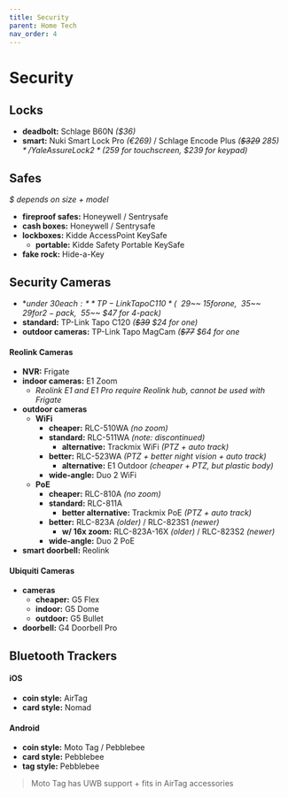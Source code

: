 ```yaml
---
title: Security
parent: Home Tech
nav_order: 4
---
```

# Security

## Locks

- **deadbolt:** Schlage B60N *($36)*
- **smart:** Nuki Smart Lock Pro *(€269)* / Schlage Encode Plus *(~~$329~~ $285)* / Yale Assure Lock 2 *($259 for touchscreen, $239 for keypad)*

## Safes

*$ depends on size + model*
- **fireproof safes:** Honeywell / Sentrysafe
- **cash boxes:** Honeywell / Sentrysafe
- **lockboxes:** Kidde AccessPoint KeySafe
	- **portable:** Kidde Safety Portable KeySafe
- **fake rock:** Hide-a-Key

## Security Cameras

- **under $30 each:** TP-Link Tapo C110 *(~~$29~~ $15 for one, ~~$35~~ $29 for 2-pack, ~~$55~~ $47 for 4-pack)*
- **standard:** TP-Link Tapo C120 *(~~$39~~ $24 for one)*
- **outdoor cameras:** TP-Link Tapo MagCam *(~~$77~~ $64 for one*

#### Reolink Cameras

- **NVR:** Frigate
- **indoor cameras:** E1 Zoom
	- *Reolink E1 and E1 Pro require Reolink hub, cannot be used with Frigate*
- **outdoor cameras**  
	- **WiFi**
		- **cheaper:** RLC-510WA *(no zoom)*
		- **standard:** RLC-511WA *(note: discontinued)*
			- **alternative:** Trackmix WiFi *(PTZ + auto track)*
		- **better:** RLC-523WA *(PTZ + better night vision + auto track)*
			- **alternative:** E1 Outdoor *(cheaper + PTZ, but plastic body)*
		- **wide-angle:** Duo 2 WiFi
	- **PoE**
		- **cheaper:** RLC-810A *(no zoom)*
		- **standard:** RLC-811A
			- **better alternative:** Trackmix PoE *(PTZ + auto track)*
		- **better:** RLC-823A *(older)* / RLC-823S1 *(newer)*
			- **w/ 16x zoom:** RLC-823A-16X *(older)* / RLC-823S2 *(newer)*
		- **wide-angle:** Duo 2 PoE
- **smart doorbell:** Reolink

#### Ubiquiti Cameras

- **cameras** 
	- **cheaper:** G5 Flex
	- **indoor:** G5 Dome
	- **outdoor:** G5 Bullet
- **doorbell:** G4 Doorbell Pro

## Bluetooth Trackers

#### iOS

- **coin style:** AirTag
- **card style:** Nomad

#### Android

- **coin style:** Moto Tag / Pebblebee
- **card style:** Pebblebee
- **tag style:** Pebblebee

> Moto Tag has UWB support + fits in AirTag accessories
